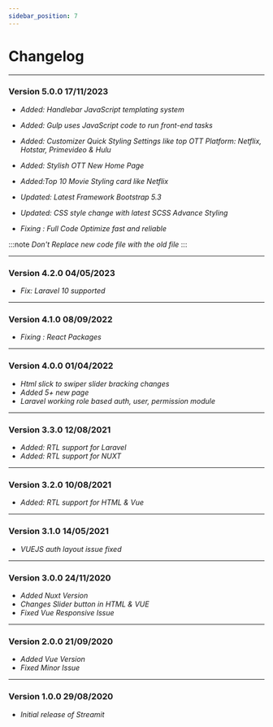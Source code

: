 ```yaml
---
sidebar_position: 7
---
```


# Changelog

<hr />

### Version 5.0.0 <span className="badge release_date">17/11/2023</span>

- _Added: Handlebar JavaScript templating system_

- _Added: Gulp uses JavaScript code to run front-end tasks_

- _Added: Customizer Quick Styling Settings like top OTT Platform: Netflix, Hotstar, Primevideo & Hulu_

- _Added: Stylish OTT New Home Page_

- _Added:Top 10 Movie Styling card like Netflix_

- _Updated: Latest Framework Bootstrap 5.3_

- _Updated: CSS style change with latest SCSS Advance Styling_

- _Fixing : Full Code Optimize fast and reliable_

:::note
_Don't Replace new code file with the old file_
:::

<hr />

### Version 4.2.0 <span className="badge release_date">04/05/2023</span>

- _Fix: Laravel 10 supported_

<hr />

### Version 4.1.0 <span className="badge release_date">08/09/2022</span>

- _Fixing : React Packages_

<hr />

### Version 4.0.0 <span className="badge release_date">01/04/2022</span>

- _Html slick to swiper slider bracking changes_
- _Added 5+ new page_
- _Laravel working role based auth, user, permission module_

<hr />

### Version 3.3.0 <span className="badge release_date">12/08/2021</span>

- _Added: RTL support for Laravel_
- _Added: RTL support for NUXT_

<hr />

### Version 3.2.0 <span className="badge release_date">10/08/2021</span>

- _Added: RTL support for HTML & Vue_

<hr />

### Version 3.1.0 <span className="badge release_date">14/05/2021</span>

- _VUEJS auth layout issue fixed_

<hr />

### Version 3.0.0 <span className="badge release_date">24/11/2020</span>

- _Added Nuxt Version_
- _Changes Slider button in HTML & VUE_
- _Fixed Vue Responsive Issue_

<hr />

### Version 2.0.0 <span className="badge release_date">21/09/2020</span>

- _Added Vue Version_
- _Fixed Minor Issue_

<hr />

### Version 1.0.0 <span className="badge release_date">29/08/2020</span>

- _Initial release of Streamit_
